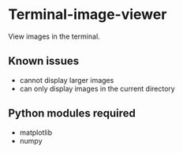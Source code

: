 # Terminal-image-viewer
View images in the terminal.

## Known issues
- cannot display larger images
- can only display images in the current directory

## Python modules required
- matplotlib
- numpy
